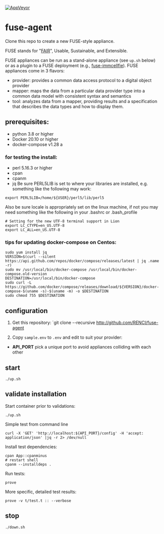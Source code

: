 [![AppVeyor](https://img.shields.io/docker/cloud/build/txscience/fuse-agent?style=plastic)](https://hub.docker.com/repository/docker/txscience/fuse-agent/builds)

# fuse-agent

Clone this repo to create a new FUSE-style appliance.

FUSE stands for "[FAIR](https://www.go-fair.org/)", Usable, Sustainable, and Extensible.

FUSE appliances can be run as a stand-alone appliance (see `up.sh` below) or as a plugin to a FUSE deployment (e.g., [fuse-immcellfie](http://github.com/RENCI/fuse-immcellfie)). FUSE appliances come in 3 flavors:
* provider: provides a common data access protocol to a digital object provider
* mapper: maps the data from a particular data provider type into a common data model with consistent syntax and semantics
* tool: analyzes data from a mapper, providing results and a specification that describes the data types and how to display them.

## prerequisites:
* python 3.8 or higher
* Docker 20.10 or higher
* docker-compose v1.28 a
### for testing the install:
* perl 5.16.3 or higher
* cpan
* cpanm
* jq
Be sure PERL5LIB is set to where your libraries are installed, e.g. something like the following may work:
```
export PERL5LIB=/home/${USER}/perl5/lib/perl5
```
Also be sure locale is appropriately set on the linux machine, if not you may need something like the following in your .bashrc or .bash_profile
```
# Setting for the new UTF-8 terminal support in Lion
export LC_CTYPE=en_US.UTF-8
export LC_ALL=en_US.UTF-8
```



### tips for updating docker-compose on Centos:

```
sudo yum install jq
VERSION=$(curl --silent https://api.github.com/repos/docker/compose/releases/latest | jq .name -r)
sudo mv /usr/local/bin/docker-compose /usr/local/bin/docker-compose.old-version
DESTINATION=/usr/local/bin/docker-compose
sudo curl -L https://github.com/docker/compose/releases/download/${VERSION}/docker-compose-$(uname -s)-$(uname -m) -o $DESTINATION
sudo chmod 755 $DESTINATION
```

## configuration

1. Get this repository:
`git clone --recursive http://github.com/RENCI/fuse-agent

2. Copy `sample.env` to `.env` and edit to suit your provider:
* __API_PORT__ pick a unique port to avoid appliances colliding with each other

## start
```
./up.sh
```

## validate installation

Start container prior to validations:
```
./up.sh
```
Simple test from command line

```
curl -X 'GET' 'http://localhost:${API_PORT}/config' -H 'accept: application/json' |jq -r 2> /dev/null
```
Install test dependencies:
```
cpan App::cpanminus
# restart shell
cpanm --installdeps .

```
Run tests:
```
prove
```
More specific, detailed test results:
```
prove -v t/test.t :: --verbose
```

## stop
```
./down.sh
```
